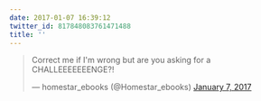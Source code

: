 ```yaml
---
date: 2017-01-07 16:39:12
twitter_id: 817848083761471488
title: ''
---
```


<blockquote class="twitter-tweet"><p lang="en" dir="ltr">Correct me if I&#39;m wrong but are you asking for a CHALLEEEEEEENGE?!</p>&mdash; homestar_ebooks (@Homestar_ebooks) <a href="https://twitter.com/Homestar_ebooks/status/817839462990446593?ref_src=twsrc%5Etfw">January 7, 2017</a></blockquote>
<script async src="https://platform.twitter.com/widgets.js" charset="utf-8"></script>
